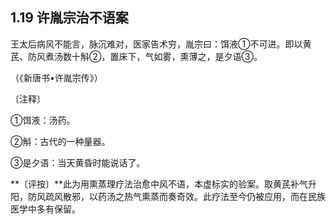## 1.19 许胤宗治不语案

王太后病风不能言，脉沉难对，医家告术穷，胤宗曰：饵液①不可进。即以黄芪、防风煮汤数十斛②，置床下，气如雾，熏薄之，是夕语③。

（《新唐书•许胤宗传》）

〔注释〕

①饵液：汤药。

②斛：古代的一种量器。

③是夕语：当天黄昏时能说话了。

**〔评按〕**此为用熏蒸理疗法治愈中风不语，本虚标实的验案。取黄芪补气升阳，防风疏风散邪，以药汤之热气熏蒸而奏奇效。此疗法至今仍被应用，而在民族医学中多有保留。
